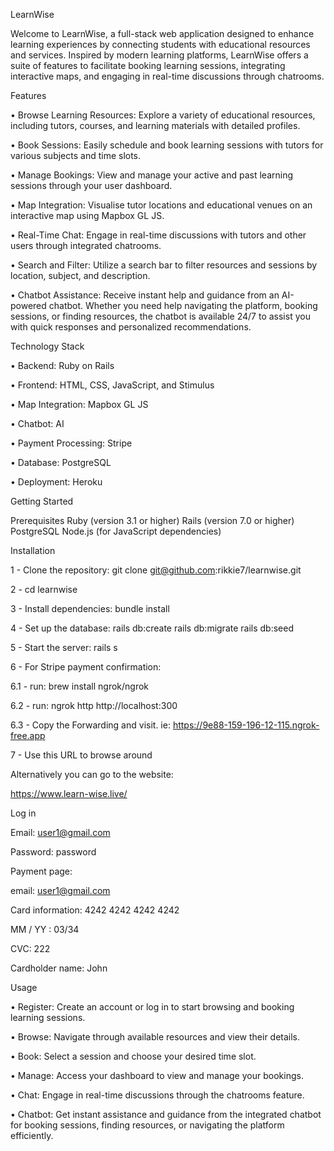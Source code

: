 LearnWise

Welcome to LearnWise, a full-stack web application designed to enhance learning experiences by connecting students with educational resources and services. Inspired by modern learning platforms, LearnWise offers a suite of features to facilitate booking learning sessions, integrating interactive maps, and engaging in real-time discussions through chatrooms.


Features

• Browse Learning Resources: Explore a variety of educational resources, including tutors, courses, and learning materials with detailed profiles.

• Book Sessions: Easily schedule and book learning sessions with tutors for various subjects and time slots.

• Manage Bookings: View and manage your active and past learning sessions through your user dashboard.

• Map Integration: Visualise tutor locations and educational venues on an interactive map using Mapbox GL JS.

• Real-Time Chat: Engage in real-time discussions with tutors and other users through integrated chatrooms.

• Search and Filter: Utilize a search bar to filter resources and sessions by location, subject, and description.

• Chatbot Assistance: Receive instant help and guidance from an AI-powered chatbot. Whether you need help navigating the platform, booking sessions, or finding resources, the chatbot is available 24/7 to assist you with quick responses and personalized recommendations.

Technology Stack

• Backend: Ruby on Rails

• Frontend: HTML, CSS, JavaScript, and Stimulus

• Map Integration: Mapbox GL JS

• Chatbot: AI

• Payment Processing: Stripe

• Database: PostgreSQL

• Deployment: Heroku

Getting Started

Prerequisites
Ruby (version 3.1 or higher)
Rails (version 7.0 or higher)
PostgreSQL
Node.js (for JavaScript dependencies)

Installation

1 - Clone the repository: git clone git@github.com:rikkie7/learnwise.git

2 - cd learnwise

3 - Install dependencies: bundle install

4 - Set up the database: rails db:create rails db:migrate rails db:seed

5 - Start the server: rails s

6 - For Stripe payment confirmation:

  6.1 - run: brew install ngrok/ngrok

  6.2 - run: ngrok http http://localhost:300

  6.3 - Copy the Forwarding and visit. ie: https://9e88-159-196-12-115.ngrok-free.app

7 - Use this URL to browse around


Alternatively you can go to the website:

https://www.learn-wise.live/

Log in

Email: user1@gmail.com

Password: password



Payment page:

email: user1@gmail.com

Card information: 4242 4242 4242 4242

MM / YY : 03/34

CVC: 222

Cardholder name: John



Usage

• Register: Create an account or log in to start browsing and booking learning sessions.

• Browse: Navigate through available resources and view their details.

• Book: Select a session and choose your desired time slot.

• Manage: Access your dashboard to view and manage your bookings.

• Chat: Engage in real-time discussions through the chatrooms feature.

• Chatbot: Get instant assistance and guidance from the integrated chatbot for booking sessions, finding resources, or navigating the platform efficiently.


